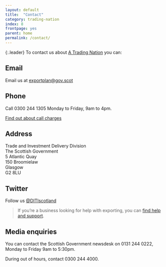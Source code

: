 ```yaml
---
layout: default
title:  "Contact"
category: trading-nation
index: 8
frontpage: yes
parent: home
permalink: /contact/
---
```


{:.leader}
To contact us about [A Trading Nation](https://www.gov.scot/publications/scotland-a-trading-nation/) you can:

## Email
Email us at <exportplan@gov.scot>

## Phone
Call 0300 244 1305 Monday to Friday, 9am to 4pm.

[Find out about call charges](https://www.gov.uk/call-charges)

## Address
Trade and Investment Delivery Division  
The Scottish Government  
5 Atlantic Quay  
150 Broomielaw  
Glasgow  
G2 8LU  

## Twitter
Follow us [@DITIscotland](https://twitter.com/ditiscotland?lang=en)

> If you’re a business looking for help with exporting, you can [find help and support](https://tradingnation.mygov.scot/help-for-businesses/).


## Media enquiries
You can contact the Scottish Government newsdesk on 0131 244 0222, Monday to Friday 9am to 5:30pm.

During out of hours, contact 0300 244 4000.
